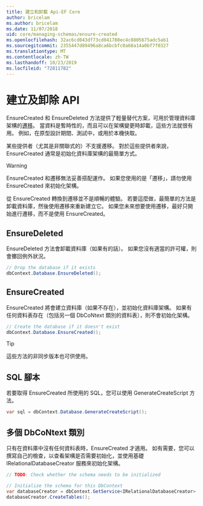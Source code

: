 ```yaml
---
title: 建立和卸載 Api-EF Core
author: bricelam
ms.author: bricelam
ms.date: 11/07/2018
uid: core/managing-schemas/ensure-created
ms.openlocfilehash: 32ac6cd043df73cd041780ec4c8805675adc5ab1
ms.sourcegitcommit: 2355447d89496a8ca6bcbfc0a68a14a0bf7f0327
ms.translationtype: MT
ms.contentlocale: zh-TW
ms.lasthandoff: 10/23/2019
ms.locfileid: "72811782"
---
```

# <a name="create-and-drop-apis"></a>建立及卸除 API

EnsureCreated 和 EnsureDeleted 方法提供了輕量替代方案，可用於管理資料庫架構的[遷移](migrations/index.md)。 當資料是暫時性的，而且可以在架構變更時卸載，這些方法就很有用。 例如，在原型設計期間、測試中，或用於本機快取。

某些提供者（尤其是非關聯式的）不支援遷移。 對於這些提供者來說，EnsureCreated 通常是初始化資料庫架構的最簡單方式。

> [!WARNING]
> EnsureCreated 和遷移無法妥善搭配運作。 如果您使用的是「遷移」，請勿使用 EnsureCreated 來初始化架構。

從 EnsureCreated 轉換到遷移並不是順暢的體驗。 若要這麼做，最簡單的方法是卸載資料庫，然後使用遷移來重新建立它。 如果您未來想要使用遷移，最好只開始進行遷移，而不是使用 EnsureCreated。

## <a name="ensuredeleted"></a>EnsureDeleted

EnsureDeleted 方法會卸載資料庫（如果有的話）。 如果您沒有適當的許可權，則會擲回例外狀況。

``` csharp
// Drop the database if it exists
dbContext.Database.EnsureDeleted();
```

## <a name="ensurecreated"></a>EnsureCreated

EnsureCreated 將會建立資料庫（如果不存在），並初始化資料庫架構。 如果有任何資料表存在（包括另一個 DbCoNtext 類別的資料表），則不會初始化架構。

``` csharp
// Create the database if it doesn't exist
dbContext.Database.EnsureCreated();
```

> [!TIP]
> 這些方法的非同步版本也可供使用。

## <a name="sql-script"></a>SQL 腳本

若要取得 EnsureCreated 所使用的 SQL，您可以使用 GenerateCreateScript 方法。

``` csharp
var sql = dbContext.Database.GenerateCreateScript();
```

## <a name="multiple-dbcontext-classes"></a>多個 DbCoNtext 類別

只有在資料庫中沒有任何資料表時，EnsureCreated 才適用。 如有需要，您可以撰寫自己的檢查，以查看架構是否需要初始化，並使用基礎 IRelationalDatabaseCreator 服務來初始化架構。

``` csharp
// TODO: Check whether the schema needs to be initialized

// Initialize the schema for this DbContext
var databaseCreator = dbContext.GetService<IRelationalDatabaseCreator>();
databaseCreator.CreateTables();
```
